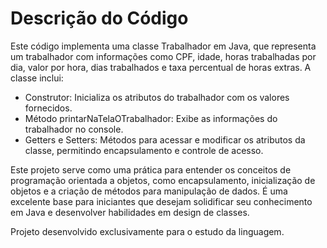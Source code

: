 # Descrição do Código
Este código implementa uma classe Trabalhador em Java, que representa um trabalhador com informações como CPF, idade, horas trabalhadas por dia, valor por hora, dias trabalhados e taxa percentual de horas extras. A classe inclui:

- Construtor: Inicializa os atributos do trabalhador com os valores fornecidos.
- Método printarNaTelaOTrabalhador: Exibe as informações do trabalhador no console.
- Getters e Setters: Métodos para acessar e modificar os atributos da classe, permitindo encapsulamento e controle de acesso.

Este projeto serve como uma prática para entender os conceitos de programação orientada a objetos, como encapsulamento, inicialização de objetos e a criação de métodos para manipulação de dados. É uma excelente base para iniciantes que desejam solidificar seu conhecimento em Java e desenvolver habilidades em design de classes.

Projeto desenvolvido exclusivamente para o estudo da linguagem.
